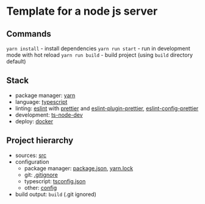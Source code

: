 # Template for a node js server

## Commands
`yarn install` - install dependencies
`yarn run start` - run in development mode with hot reload
`yarn run build` - build project (using `build` directory default)

## Stack
- package manager: [yarn](https://yarnpkg.com/)
- language: [typescript](https://www.typescriptlang.org/)
- linting: [eslint](https://eslint.org/) with [prettier](https://prettier.io/) and 
[eslint-plugin-prettier](https://www.npmjs.com/package/eslint-plugin-prettier),
[eslint-config-prettier](https://www.npmjs.com/package/eslint-config-prettier)
- development: [ts-node-dev](https://www.npmjs.com/package/ts-node-dev)
- deploy: [docker](https://www.docker.com/)

## Project hierarchy
- sources: [src](./src)
- configuration
    - package manager: [package.json](./package.json), [yarn.lock](./yarn.lock)
    - git: [.gitignore](./.gitignore)
    - typescript: [tsconfig.json](./tsconfig.json)
    - other: [config](./config)
- build output: `build` (.git ignored)
